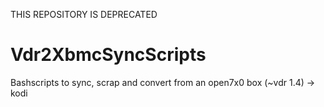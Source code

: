 THIS REPOSITORY IS DEPRECATED

# Vdr2XbmcSyncScripts
Bashscripts to sync, scrap and convert from an open7x0 box (~vdr 1.4) -> kodi 